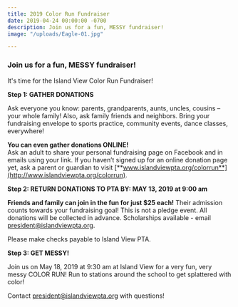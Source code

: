 ```yaml
---
title: 2019 Color Run Fundraiser
date: 2019-04-24 00:00:00 -0700
description: Join us for a fun, MESSY fundraiser!
image: "/uploads/Eagle-01.jpg"

---
```

### Join us for a fun, MESSY fundraiser!

It's time for the Island View Color Run Fundraiser!

**Step 1: GATHER DONATIONS**

Ask everyone you know: parents, grandparents, aunts, uncles, cousins – your whole family! Also, ask family friends and neighbors. Bring your fundraising envelope to sports practice, community events, dance classes, everywhere!

**You can even gather donations ONLINE!**  
Ask an adult to share your personal fundraising page on Facebook and in emails using your link. If you haven’t signed up for an online donation page yet, ask a parent or guardian to visit [**www.islandviewpta.org/colorrun**](http://www.islandviewpta.org/colorrun).

**Step 2: RETURN DONATIONS TO PTA BY: MAY 13, 2019 at 9:00 am**

**Friends and family can join in the fun for just $25 each!** Their admission counts towards your fundraising goal! This is not a pledge event. All donations will be collected in advance. Scholarships available - email [president@islandviewpta.org](mailto:president@islandviewpta.org).

Please make checks payable to Island View PTA.

**Step 3: GET MESSY!**

Join us on May 18, 2019 at 9:30 am at Island View for a very fun, very messy COLOR RUN! Run to stations around the school to get splattered with color!

Contact president@islandviewpta.org with questions!